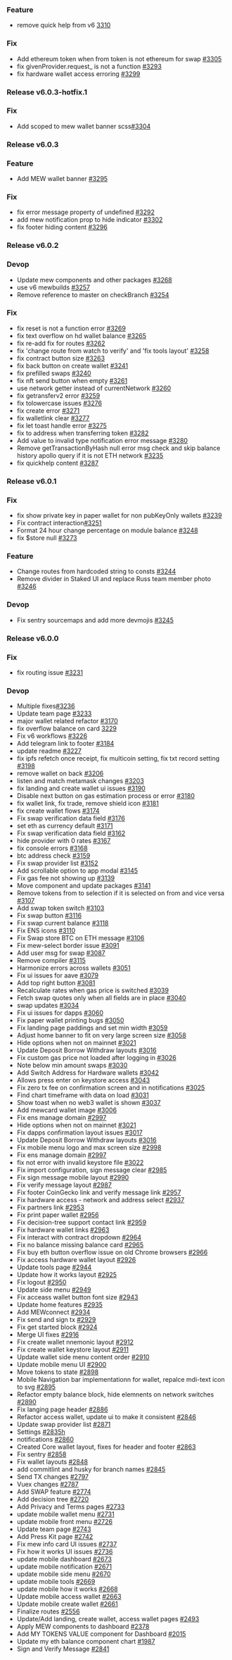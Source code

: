 ### Feature

* remove quick help from v6 [3310](https://github.com/MyEtherWallet/MyEtherWallet/pull/3310)

### Fix

* Add ethereum token when from token is not ethereum for swap [#3305](https://github.com/MyEtherWallet/MyEtherWallet/pull/3305)
* fix givenProvider.request\_ is not a function [#3293](https://github.com/MyEtherWallet/MyEtherWallet/pull/3293)
* fix hardware wallet access erroring [#3299](https://github.com/MyEtherWallet/MyEtherWallet/pull/3299)

### Release v6.0.3-hotfix.1

### Fix

* Add scoped to mew wallet banner scss[#3304](https://github.com/MyEtherWallet/MyEtherWallet/pull/3304)

### Release v6.0.3

### Feature

* Add MEW wallet banner [#3295](https://github.com/MyEtherWallet/MyEtherWallet/pull/3295)

### Fix

* fix error message property of undefined [#3292](https://github.com/MyEtherWallet/MyEtherWallet/pull/3292)
* add mew notification prop to hide indicator [#3302](https://github.com/MyEtherWallet/MyEtherWallet/pull/3302)
* fix footer hiding content [#3296](https://github.com/MyEtherWallet/MyEtherWallet/pull/3296)

### Release v6.0.2

### Devop

* Update mew components and other packages [#3268](https://github.com/MyEtherWallet/MyEtherWallet/pull/3268)
* use v6 mewbuilds [#3257](https://github.com/MyEtherWallet/MyEtherWallet/pull/3257)
* Remove reference to master on checkBranch [#3254](https://github.com/MyEtherWallet/MyEtherWallet/pull/3254)

### Fix

* fix reset is not a function error [#3269](https://github.com/MyEtherWallet/MyEtherWallet/pull/3269)
* fix text overflow on hd wallet balance [#3265](https://github.com/MyEtherWallet/MyEtherWallet/pull/3265)
* fix re-add fix for routes [#3262](https://github.com/MyEtherWallet/MyEtherWallet/pull/3262)
* fix 'change route from watch to verify' and 'fix tools layout' [#3258](https://github.com/MyEtherWallet/MyEtherWallet/pull/3258)
* fix contract button size [#3263](https://github.com/MyEtherWallet/MyEtherWallet/pull/3263)
* fix back button on create wallet [#3241](https://github.com/MyEtherWallet/MyEtherWallet/pull/3241)
* fix prefilled swaps [#3240](https://github.com/MyEtherWallet/MyEtherWallet/pull/3240)
* fix nft send button when empty [#3261](https://github.com/MyEtherWallet/MyEtherWallet/pull/3261)
* use network getter instead of currentNetwork [#3260](https://github.com/MyEtherWallet/MyEtherWallet/pull/3260)
* fix getransferv2 error [#3259](https://github.com/MyEtherWallet/MyEtherWallet/pull/3259)
* fix tolowercase issues [#3276](https://github.com/MyEtherWallet/MyEtherWallet/pull/3276)
* fix create error [#3271](https://github.com/MyEtherWallet/MyEtherWallet/pull/3271)
* fix walletlink clear [#3277](https://github.com/MyEtherWallet/MyEtherWallet/pull/3277)
* fix let toast handle error [#3275](https://github.com/MyEtherWallet/MyEtherWallet/pull/3275)
* fix to address when transferring token [#3282](https://github.com/MyEtherWallet/MyEtherWallet/pull/3282)
* Add value to invalid type notification error message [#3280](https://github.com/MyEtherWallet/MyEtherWallet/pull/3280)
* Remove getTransactionByHash null error msg check and skip balance history apollo query if it is not ETH network [#3235](https://github.com/MyEtherWallet/MyEtherWallet/pull/3235)
* fix quickhelp content [#3287](https://github.com/MyEtherWallet/MyEtherWallet/pull/3287)

### Release v6.0.1

### Fix

* fix show private key in paper wallet for non pubKeyOnly wallets [#3239](https://github.com/MyEtherWallet/MyEtherWallet/pull/3239)
* Fix contract interaction[#3251](https://github.com/MyEtherWallet/MyEtherWallet/pull/3251)
* Format 24 hour change percentage on module balance [#3248](https://github.com/MyEtherWallet/MyEtherWallet/pull/3248)
* fix $store null [#3273](https://github.com/MyEtherWallet/MyEtherWallet/pull/3273)

### Feature

* Change routes from hardcoded string to consts [#3244](https://github.com/MyEtherWallet/MyEtherWallet/pull/3244)
* Remove divider in Staked UI and replace Russ team member photo [#3246](https://github.com/MyEtherWallet/MyEtherWallet/pull/3246)

### Devop

* Fix sentry sourcemaps and add more devmojis [#3245](https://github.com/MyEtherWallet/MyEtherWallet/pull/3245)

### Release v6.0.0

### Fix

* fix routing issue [#3231](https://github.com/MyEtherWallet/MyEtherWallet/pull/3231)

### Devop

* Multiple fixes[#3236](https://github.com/MyEtherWallet/MyEtherWallet/pull/3236)
* Update team page [#3233](https://github.com/MyEtherWallet/MyEtherWallet/pull/3233)
* major wallet related refactor [#3170](https://github.com/MyEtherWallet/MyEtherWallet/pull/3170)
* fix overflow balance on card [3229](https://github.com/MyEtherWallet/MyEtherWallet/pull/3229)
* Fix v6 workflows [#3226](https://github.com/MyEtherWallet/MyEtherWallet/pull/3226)
* Add telegram link to footer [#3184](https://github.com/MyEtherWallet/MyEtherWallet/pull/3184)
* update readme [#3227](https://github.com/MyEtherWallet/MyEtherWallet/pull/3227)
* fix ipfs refetch once receipt, fix multicoin setting, fix txt record setting [#3198](https://github.com/MyEtherWallet/MyEtherWallet/pull/3198)
* remove wallet on back [#3206](https://github.com/MyEtherWallet/MyEtherWallet/pull/3206)
* listen and match metamask changes [#3203](https://github.com/MyEtherWallet/MyEtherWallet/pull/3203)
* fix landing and create wallet ui issues [#3190](https://github.com/MyEtherWallet/MyEtherWallet/pull/3190)
* Disable next button on gas estimation process or error [#3180](https://github.com/MyEtherWallet/MyEtherWallet/pull/3180)
* fix wallet link, fix trade, remove shield icon [#3181](https://github.com/MyEtherWallet/MyEtherWallet/pull/3181)
* fix create wallet flows [#3174](https://github.com/MyEtherWallet/MyEtherWallet/pull/3174)
* Fix swap verification data field [#3176](https://github.com/MyEtherWallet/MyEtherWallet/pull/3176)
* set eth as currency default [#3171](https://github.com/MyEtherWallet/MyEtherWallet/pull/3171)
* Fix swap verification data field [#3162](https://github.com/MyEtherWallet/MyEtherWallet/pull/3162)
* hide provider with 0 rates [#3167](https://github.com/MyEtherWallet/MyEtherWallet/pull/3167)
* fix console errors [#3168](https://github.com/MyEtherWallet/MyEtherWallet/pull/3168)
* btc address check [#3159](https://github.com/MyEtherWallet/MyEtherWallet/pull/3159)
* Fix swap provider list [#3152](https://github.com/MyEtherWallet/MyEtherWallet/pull/3152)
* Add scrollable option to app modal [#3145](https://github.com/MyEtherWallet/MyEtherWallet/pull/3145)
* Fix gas fee not showing up [#3139](https://github.com/MyEtherWallet/MyEtherWallet/pull/3139)
* Move component and update packages [#3141](https://github.com/MyEtherWallet/MyEtherWallet/pull/3141)
* Remove tokens from to selection if it is selected on from and vice versa [#3107](https://github.com/MyEtherWallet/MyEtherWallet/pull/3107)
* Add swap token switch [#3103](https://github.com/MyEtherWallet/MyEtherWallet/pull/3103)
* Fix swap button [#3116](https://github.com/MyEtherWallet/MyEtherWallet/pull/3116)
* Fix swap current balance [#3118](https://github.com/MyEtherWallet/MyEtherWallet/pull/3118)
* Fix ENS icons [#3110](https://github.com/MyEtherWallet/MyEtherWallet/pull/3110)
* Fix Swap store BTC on ETH message [#3106](https://github.com/MyEtherWallet/MyEtherWallet/pull/3106)
* Fix mew-select border issue [#3091](https://github.com/MyEtherWallet/MyEtherWallet/pull/3091)
* Add user msg for swap [#3087](https://github.com/MyEtherWallet/MyEtherWallet/pull/3087)
* Remove compiler [#3115](https://github.com/MyEtherWallet/MyEtherWallet/pull/3115)
* Harmonize errors across wallets [#3051](https://github.com/MyEtherWallet/MyEtherWallet/pull/3051)
* Fix ui issues for aave [#3079](https://github.com/MyEtherWallet/MyEtherWallet/pull/3079)
* Add top right button [#3081](https://github.com/MyEtherWallet/MyEtherWallet/pull/3081)
* Recalculate rates when gas price is switched [#3039](https://github.com/MyEtherWallet/MyEtherWallet/pull/3039)
* Fetch swap quotes only when all fields are in place [#3040](https://github.com/MyEtherWallet/MyEtherWallet/pull/3040)
* swap updates [#3034](https://github.com/MyEtherWallet/MyEtherWallet/pull/3034)
* Fix ui issues for dapps [#3060](https://github.com/MyEtherWallet/MyEtherWallet/pull/3060)
* Fix paper wallet printing bugs [#3050](https://github.com/MyEtherWallet/MyEtherWallet/pull/3050)
* Fix landing page paddings and set min width [#3059](https://github.com/MyEtherWallet/MyEtherWallet/pull/3059)
* Adjust home banner to fit on very large screen size [#3058](https://github.com/MyEtherWallet/MyEtherWallet/pull/3058)
* Hide options when not on mainnet [#3021](https://github.com/MyEtherWallet/MyEtherWallet/pull/3021)
* Update Deposit Borrow Withdraw layouts [#3016](https://github.com/MyEtherWallet/MyEtherWallet/pull/3016)
* Fix custom gas price not loaded after logging in [#3026](https://github.com/MyEtherWallet/MyEtherWallet/pull/3026)
* Note below min amount swaps [#3030](https://github.com/MyEtherWallet/MyEtherWallet/pull/3030)
* Add Switch Address for Hardware wallets [#3042](https://github.com/MyEtherWallet/MyEtherWallet/pull/3042)
* Allows press enter on keystore access [#3043](https://github.com/MyEtherWallet/MyEtherWallet/pull/3043)
* Fix zero tx fee on confirmation screen and in notifications [#3025](https://github.com/MyEtherWallet/MyEtherWallet/pull/3025)
* Find chart timeframe with data on load [#3031](https://github.com/MyEtherWallet/MyEtherWallet/pull/3031)
* Show toast when no web3 wallet is shown [#3037](https://github.com/MyEtherWallet/MyEtherWallet/pull/3037)
* Add mewcard wallet image [#3006](https://github.com/MyEtherWallet/MyEtherWallet/pull/3006)
* Fix ens manage domain [#2997](https://github.com/MyEtherWallet/MyEtherWallet/pull/2997)
* Hide options when not on mainnet [#3021](https://github.com/MyEtherWallet/MyEtherWallet/pull/3021)
* Fix dapps confirmation layout issues [#3017](https://github.com/MyEtherWallet/MyEtherWallet/pull/3017)
* Update Deposit Borrow Withdraw layouts [#3016](https://github.com/MyEtherWallet/MyEtherWallet/pull/3016)
* Fix mobile menu logo and max screen size [#2998](https://github.com/MyEtherWallet/MyEtherWallet/pull/2998)
* Fix ens manage domain [#2997](https://github.com/MyEtherWallet/MyEtherWallet/pull/2997)
* fix not error with invalid keystore file [#3022](https://github.com/MyEtherWallet/MyEtherWallet/pull/3022)
* Fix import configuration, sign message clear [#2985](https://github.com/MyEtherWallet/MyEtherWallet/pull/2985)
* Fix sign message mobile layout [#2990](https://github.com/MyEtherWallet/MyEtherWallet/pull/2990)
* Fix verify message layout [#2987](https://github.com/MyEtherWallet/MyEtherWallet/pull/2987)
* Fix footer CoinGecko link and verify message link [#2957](https://github.com/MyEtherWallet/MyEtherWallet/pull/2957)
* Fix hardware access - network and address select [#2937](https://github.com/MyEtherWallet/MyEtherWallet/pull/2937)
* Fix partners link [#2953](https://github.com/MyEtherWallet/MyEtherWallet/pull/2953)
* Fix print paper wallet [#2956](https://github.com/MyEtherWallet/MyEtherWallet/pull/2956)
* Fix decision-tree support contact link [#2959](https://github.com/MyEtherWallet/MyEtherWallet/pull/2959)
* Fix hardware wallet links [#2963](https://github.com/MyEtherWallet/MyEtherWallet/pull/2963)
* Fix interact with contract dropdown [#2964](https://github.com/MyEtherWallet/MyEtherWallet/pull/2964)
* Fix no balance missing balance card [#2965](https://github.com/MyEtherWallet/MyEtherWallet/pull/2965)
* Fix buy eth button overflow issue on old Chrome browsers [#2966](https://github.com/MyEtherWallet/MyEtherWallet/pull/2966)
* Fix access hardware wallet layout [#2926](https://github.com/MyEtherWallet/MyEtherWallet/pull/2926)
* Update tools page [#2944](https://github.com/MyEtherWallet/MyEtherWallet/pull/2944)
* Update how it works layout [#2925](https://github.com/MyEtherWallet/MyEtherWallet/pull/2925)
* Fix logout [#2950](https://github.com/MyEtherWallet/MyEtherWallet/pull/2950)
* Update side menu [#2949](https://github.com/MyEtherWallet/MyEtherWallet/pull/2949)
* Fix acceass wallet button font size [#2943](https://github.com/MyEtherWallet/MyEtherWallet/pull/2943)
* Update home features [#2935](https://github.com/MyEtherWallet/MyEtherWallet/pull/2935)
* Add MEWconnect [#2934](https://github.com/MyEtherWallet/MyEtherWallet/pull/2934)
* Fix send and sign tx [#2929](https://github.com/MyEtherWallet/MyEtherWallet/pull/2929)
* Fix get started block [#2924](https://github.com/MyEtherWallet/MyEtherWallet/pull/2924)
* Merge UI fixes [#2916](https://github.com/MyEtherWallet/MyEtherWallet/pull/2916)
* Fix create wallet nnemonic layout [#2912](https://github.com/MyEtherWallet/MyEtherWallet/pull/2912)
* Fix create wallet keystore layout [#2911](https://github.com/MyEtherWallet/MyEtherWallet/pull/2911)
* Update wallet side menu content order [#2910](https://github.com/MyEtherWallet/MyEtherWallet/pull/2910)
* Update mobile menu UI [#2900](https://github.com/MyEtherWallet/MyEtherWallet/pull/2900)
* Move tokens to state [#2898](https://github.com/MyEtherWallet/MyEtherWallet/pull/2898)
* Mobile Navigation bar implementationn for wallet, repalce mdi-text icon to svg [#2895](https://github.com/MyEtherWallet/MyEtherWallet/pull/2895)
* Refactor empty balance block, hide elemnents on network switches [#2890](https://github.com/MyEtherWallet/MyEtherWallet/pull/2890)
* Fix langing page header [#2886](https://github.com/MyEtherWallet/MyEtherWallet/pull/2886)
* Refactor access wallet, update ui to make it consistent [#2846](https://github.com/MyEtherWallet/MyEtherWallet/pull/2846)
* Update swap provider list [#2871](https://github.com/MyEtherWallet/MyEtherWallet/pull/2871)
* Settings [#2835h](https://github.com/MyEtherWallet/MyEtherWallet/pull/2835)
* notifications [#2860](https://github.com/MyEtherWallet/MyEtherWallet/pull/2860)
* Created Core wallet layout, fixes for header and footer [#2863](https://github.com/MyEtherWallet/MyEtherWallet/pull/2863)
* Fix sentry [#2858](https://github.com/MyEtherWallet/MyEtherWallet/pull/2858)
* Fix wallet layouts [#2848](https://github.com/MyEtherWallet/MyEtherWallet/pull/2848)
* add commitlint and husky for branch names [#2845](https://github.com/MyEtherWallet/MyEtherWallet/pull/2845)
* Send TX changes [#2797](https://github.com/MyEtherWallet/MyEtherWallet/pull/2797)
* Vuex changes [#2787](https://github.com/MyEtherWallet/MyEtherWallet/pull/2787)
* Add SWAP feature [#2774](https://github.com/MyEtherWallet/MyEtherWallet/pull/2774)
* Add decision tree [#2720](https://github.com/MyEtherWallet/MyEtherWallet/pull/2720)
* Add Privacy and Terms pages [#2733](https://github.com/MyEtherWallet/MyEtherWallet/pull/2733)
* update mobile wallet menu [#2731](https://github.com/MyEtherWallet/MyEtherWallet/pull/2731)
* update mobile front menu [#2726](https://github.com/MyEtherWallet/MyEtherWallet/pull/2726)
* Update team page [#2743](https://github.com/MyEtherWallet/MyEtherWallet/pull/2743)
* Add Press Kit page [#2742](https://github.com/MyEtherWallet/MyEtherWallet/pull/2742)
* Fix mew info card UI issues [#2737](https://github.com/MyEtherWallet/MyEtherWallet/pull/2737)
* Fix how it works UI issues [#2736](https://github.com/MyEtherWallet/MyEtherWallet/pull/2736)
* update mobile dashboard [#2673](https://github.com/MyEtherWallet/MyEtherWallet/pull/2673)
* update mobile notification [#2671](https://github.com/MyEtherWallet/MyEtherWallet/pull/2671)
* update mobile side menu [#2670](https://github.com/MyEtherWallet/MyEtherWallet/pull/2670)
* update mobile tools [#2669](https://github.com/MyEtherWallet/MyEtherWallet/pull/2669)
* update mobile how it works [#2668](https://github.com/MyEtherWallet/MyEtherWallet/pull/2668)
* Update mobile access wallet [#2663](https://github.com/MyEtherWallet/MyEtherWallet/pull/2663)
* Update mobile create wallet [#2661](https://github.com/MyEtherWallet/MyEtherWallet/pull/2661)
* Finalize routes [#2556](https://github.com/MyEtherWallet/MyEtherWallet/pull/2556)
* Update/Add landing, create wallet, access wallet pages [#2493](https://github.com/MyEtherWallet/MyEtherWallet/pull/2493)
* Apply MEW components to dashboard [#2378](https://github.com/MyEtherWallet/MyEtherWallet/pull/2378)
* Add MY TOKENS VALUE component for Dashboard [#2015](https://github.com/MyEtherWallet/MyEtherWallet/pull/2015)
* Update my eth balance component chart [#1987](https://github.com/MyEtherWallet/MyEtherWallet/pull/1987)
* Sign and Verify Message [#2841](https://github.com/MyEtherWallet/MyEtherWallet/pull/2841)
